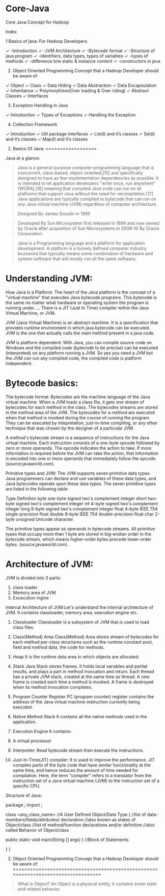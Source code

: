# Core-Java
Core Java Concept for Hadoop

Index

1.Basics of java: For Hadoop Developers

✓ -Introduction
✓ -JVM Architecture
✓ -Bytecode format
✓ -Structure of java program
✓ -identifiers, data types, types of variables
✓ -types of methods
✓ -difference b/w static & instance content
✓ -constructors in java

2. Object Oriented Programming Concept that a Hadoop Developer should be aware of


✓ Object
✓ Class
✓ Data Hiding
✓ Data Abstraction
✓ Data Encapsulation
✓ Inheritance
✓ Polymorphism(Over loading & Over riding)
✓ Abstract Classes
✓ Interfaces


3. Exception Handling in Java

✓ Introduction
✓ Types of Exceptions
✓ Handling the Exception


4. Collection Framework

✓ Introduction
✓ Util package interfaces
✓ List(I) and it’s classes
✓ Set(I) and it’s classes
✓ Map(I) and it’s classes

1. Basics Of Java:
==================

Java at a glance:

> Java is a general-purpose computer-programming language that is concurrent, class-based, object-oriented,[15] and specifically designed to have as few implementation dependencies as possible. It is intended to let application developers "write once, run anywhere" (WORA),[16] meaning that compiled Java code can run on all platforms that support Java without the need for recompilation.[17] Java applications are typically compiled to bytecode that can run on any Java virtual machine (JVM) regardless of computer architecture. 

> Designed By James Gouslin in 1995

> Developed By Sun Microsystem first released in 1996 and now owned by Oracle after acquisition of Sun Microsystems in 2009–10 By Oracle Corporation.

> Java is a Programming language and a platform for application development. A platform is a loosely defined computer industry buzzword that typically means some combination of hardware and system software that will mostly run all the same software.

Understanding JVM:
====================
How Java is a Platform: The heart of the Java platform is the concept of a "virtual machine" that executes Java bytecode programs. This bytecode is the same no matter what hardware or operating system the program is running under. ... There is a JIT (Just In Time) compiler within the Java Virtual Machine, or JVM.

JVM (Java Virtual Machine) is an abstract machine. It is a specification that provides runtime environment in which java bytecode can be executed. JVM is the one that actually calls the main method present in a java code.

JVM is platform dependent: With Java, you can compile source code on Windows and the compiled code (bytecode to be precise) can be executed (interpreted) on any platform running a JVM. So yes you need a JVM but the JVM can run any compiled code, the compiled code is platform independent.

Bytecode basics:
==================
The bytecode format: Bytecodes are the machine language of the Java virtual machine. When a JVM loads a class file, it gets one stream of bytecodes for each method in the class. The bytecodes streams are stored in the method area of the JVM. The bytecodes for a method are executed when that method is invoked during the course of running the program. They can be executed by intepretation, just-in-time compiling, or any other technique that was chosen by the designer of a particular JVM.

A method's bytecode stream is a sequence of instructions for the Java virtual machine. Each instruction consists of a one-byte opcode followed by zero or more operands. The opcode indicates the action to take. If more information is required before the JVM can take the action, that information is encoded into one or more operands that immediately follow the opcode. (source:javaworld.com).

Primitive types and JVM: The JVM supports seven primitive data types. Java programmers can declare and use variables of these data types, and Java bytecodes operate upon these data types. The seven primitive types are listed in the following table:


Type	            Definition
byte	    one-byte signed two's complement integer
short	    two-byte signed two's complement integer
int	      4-byte signed two's complement integer
long	    8-byte signed two's complement integer
float	    4-byte IEEE 754 single-precision float
double	  8-byte IEEE 754 double-precision float
char	    2-byte unsigned Unicode character

The primitive types appear as operands in bytecode streams. All primitive types that occupy more than 1 byte are stored in big-endian order in the bytecode stream, which means higher-order bytes precede lower-order bytes. (source:javaworld.com).

Architecture of JVM:
=====================
JVM is divided into 3 parts:

1. class loader
2. Memory area of JVM
3. Excecution ingine

Internal Architecture of JVM:Let's understand the internal architecture of JVM. It contains classloader, memory area, execution engine etc. 

1) Classloader
Classloader is a subsystem of JVM that is used to load class files.

2) Class(Method) Area
Class(Method) Area stores stream of bytecodes for each method per-class structures such as the runtime constant pool, field and method data, the code for methods. 

3) Heap
It is the runtime data area in which objects are allocated.

4) Stack
Java Stack stores frames. It holds local variables and partial results, and plays a part in method invocation and return.
Each thread has a private JVM stack, created at the same time as thread. A new frame is created each time a method is invoked. A frame is destroyed when its method invocation completes.

5) Program Counter Register
PC (program counter) register contains the address of the Java virtual machine instruction currently being executed.

6) Native Method Stack
It contains all the native methods used in the application.

7) Execution Engine
It contains:

1) A virtual processor
2) Interpreter: Read bytecode stream then execute the instructions.
3) Just-In-Time(JIT) compiler: It is used to improve the performance. JIT compiles parts of the byte code that have similar functionality at the same time, and hence reduces the amount of time needed for compilation. Here, the term "compiler" refers to a translator from the instruction set of a Java virtual machine (JVM) to the instruction set of a specific CPU.



Structure of Java:

package <NewpackageName>;
import <ExistingPackageName>;
  
class <any_class_name>       //A User Defined Object/Data Type
{
  //list of data-members/fields/attributes/ declaration       //also known as states of Object/class
  //list of method/function declarations and/or definition    //also called Behavior of Object/class
  
  public static void main(String [] args)
  {
      //Block of Statements
      
  }
}

2. Object Oriented Programming Concept that a Hadoop Developer should be aware of:
==================================================================================
> What is Object?
An Object is a physical entity; it contains some state and related behavior.
